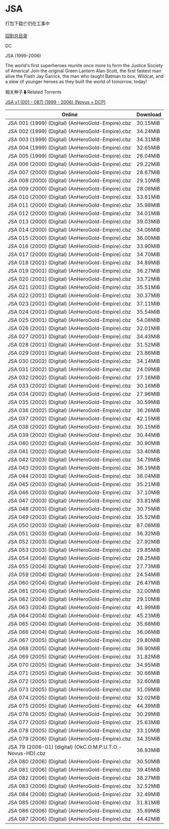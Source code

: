 # JSA

打包下载📦仍在工事中

[回到总目录](/Catalogs.md)

DC

JSA (1999-2006)

The world's first superheroes reunite once more to form the Justice Society of America! Join the original Green Lantern Alan Scott, the first fastest man alive the Flash Jay Garrick, the man who taught Batman to box, Wildcat, and a slew of younger heroes as they built the world of tomorrow, today!





相关种子⬇Related Torrents

[JSA v1 (001 - 087) (1999 - 2006) (Novus + DCP)](https://github.com/alicewish/markdown/blob/master/torrent/JSA-v1--001---087---1999---2006---Novus---DCP.md)

Online | Download
--- | ---
JSA 001 (1999) (Digital) (AnHeroGold-Empire).cbz | 30.15MiB
JSA 002 (1999) (Digital) (AnHeroGold-Empire).cbz | 34.24MiB
JSA 003 (1999) (Digital) (AnHeroGold-Empire).cbz | 34.31MiB
JSA 004 (1999) (Digital) (AnHeroGold-Empire).cbz | 32.65MiB
JSA 005 (1999) (Digital) (AnHeroGold-Empire).cbz | 26.04MiB
JSA 006 (2000) (Digital) (AnHeroGold-Empire).cbz | 29.22MiB
JSA 007 (2000) (Digital) (AnHeroGold-Empire).cbz | 28.67MiB
JSA 008 (2000) (Digital) (AnHeroGold-Empire).cbz | 29.10MiB
JSA 009 (2000) (Digital) (AnHeroGold-Empire).cbz | 28.08MiB
JSA 010 (2000) (Digital) (AnHeroGold-Empire).cbz | 33.61MiB
JSA 011 (2000) (Digital) (AnHeroGold-Empire).cbz | 35.98MiB
JSA 012 (2000) (Digital) (AnHeroGold-Empire).cbz | 34.01MiB
JSA 013 (2000) (Digital) (AnHeroGold-Empire).cbz | 39.03MiB
JSA 014 (2000) (Digital) (AnHeroGold-Empire).cbz | 34.06MiB
JSA 015 (2000) (Digital) (AnHeroGold-Empire).cbz | 36.00MiB
JSA 016 (2000) (Digital) (AnHeroGold-Empire).cbz | 33.90MiB
JSA 017 (2000) (Digital) (AnHeroGold-Empire).cbz | 34.70MiB
JSA 018 (2001) (Digital) (AnHeroGold-Empire).cbz | 34.89MiB
JSA 019 (2001) (Digital) (AnHeroGold-Empire).cbz | 36.27MiB
JSA 020 (2001) (Digital) (AnHeroGold-Empire).cbz | 33.72MiB
JSA 021 (2001) (Digital) (AnHeroGold-Empire).cbz | 35.51MiB
JSA 022 (2001) (Digital) (AnHeroGold-Empire).cbz | 30.37MiB
JSA 023 (2001) (Digital) (AnHeroGold-Empire).cbz | 37.11MiB
JSA 024 (2001) (Digital) (AnHeroGold-Empire).cbz | 35.54MiB
JSA 025 (2001) (Digital) (AnHeroGold-Empire).cbz | 54.08MiB
JSA 026 (2001) (Digital) (AnHeroGold-Empire).cbz | 32.01MiB
JSA 027 (2001) (Digital) (AnHeroGold-Empire).cbz | 34.43MiB
JSA 028 (2001) (Digital) (AnHeroGold-Empire).cbz | 31.52MiB
JSA 029 (2001) (Digital) (AnHeroGold-Empire).cbz | 23.86MiB
JSA 030 (2002) (Digital) (AnHeroGold-Empire).cbz | 34.14MiB
JSA 031 (2002) (Digital) (AnHeroGold-Empire).cbz | 24.09MiB
JSA 032 (2002) (Digital) (AnHeroGold-Empire).cbz | 27.16MiB
JSA 033 (2002) (Digital) (AnHeroGold-Empire).cbz | 30.16MiB
JSA 034 (2002) (Digital) (AnHeroGold-Empire).cbz | 27.96MiB
JSA 035 (2002) (Digital) (AnHeroGold-Empire).cbz | 30.59MiB
JSA 036 (2002) (Digital) (AnHeroGold-Empire).cbz | 36.26MiB
JSA 037 (2002) (Digital) (AnHeroGold-Empire).cbz | 42.15MiB
JSA 038 (2002) (Digital) (AnHeroGold-Empire).cbz | 30.15MiB
JSA 039 (2002) (Digital) (AnHeroGold-Empire).cbz | 30.44MiB
JSA 040 (2002) (Digital) (AnHeroGold-Empire).cbz | 30.90MiB
JSA 041 (2002) (Digital) (AnHeroGold-Empire).cbz | 33.40MiB
JSA 042 (2003) (Digital) (AnHeroGold-Empire).cbz | 34.79MiB
JSA 043 (2003) (Digital) (AnHeroGold-Empire).cbz | 36.19MiB
JSA 044 (2003) (Digital) (AnHeroGold-Empire).cbz | 36.04MiB
JSA 045 (2003) (Digital) (AnHeroGold-Empire).cbz | 35.21MiB
JSA 046 (2003) (Digital) (AnHeroGold-Empire).cbz | 37.10MiB
JSA 047 (2003) (Digital) (AnHeroGold-Empire).cbz | 33.81MiB
JSA 048 (2003) (Digital) (AnHeroGold-Empire).cbz | 30.75MiB
JSA 049 (2003) (Digital) (AnHeroGold-Empire).cbz | 35.52MiB
JSA 050 (2003) (Digital) (AnHeroGold-Empire).cbz | 87.08MiB
JSA 051 (2003) (Digital) (AnHeroGold-Empire).cbz | 36.32MiB
JSA 052 (2003) (Digital) (AnHeroGold-Empire).cbz | 27.92MiB
JSA 053 (2003) (Digital) (AnHeroGold-Empire).cbz | 29.85MiB
JSA 054 (2004) (Digital) (AnHeroGold-Empire).cbz | 28.25MiB
JSA 055 (2004) (Digital) (AnHeroGold-Empire).cbz | 27.73MiB
JSA 059 (2004) (Digital) (AnHeroGold-Empire).cbz | 24.54MiB
JSA 060 (2004) (Digital) (AnHeroGold-Empire).cbz | 26.47MiB
JSA 061 (2004) (Digital) (AnHeroGold-Empire).cbz | 32.00MiB
JSA 062 (2004) (Digital) (AnHeroGold-Empire).cbz | 29.10MiB
JSA 063 (2004) (Digital) (AnHeroGold-Empire).cbz | 41.99MiB
JSA 064 (2004) (Digital) (AnHeroGold-Empire).cbz | 45.23MiB
JSA 065 (2004) (Digital) (AnHeroGold-Empire).cbz | 35.68MiB
JSA 066 (2004) (Digital) (AnHeroGold-Empire).cbz | 36.06MiB
JSA 067 (2005) (Digital) (AnHeroGold-Empire).cbz | 29.80MiB
JSA 068 (2005) (Digital) (AnHeroGold-Empire).cbz | 36.90MiB
JSA 069 (2005) (Digital) (AnHeroGold-Empire).cbz | 31.82MiB
JSA 070 (2005) (Digital) (AnHeroGold-Empire).cbz | 34.95MiB
JSA 071 (2005) (Digital) (AnHeroGold-Empire).cbz | 30.66MiB
JSA 072 (2005) (Digital) (AnHeroGold-Empire).cbz | 32.60MiB
JSA 073 (2005) (Digital) (AnHeroGold-Empire).cbz | 31.09MiB
JSA 074 (2005) (Digital) (AnHeroGold-Empire).cbz | 32.02MiB
JSA 075 (2005) (Digital) (AnHeroGold-Empire).cbz | 44.39MiB
JSA 076 (2005) (Digital) (AnHeroGold-Empire).cbz | 30.29MiB
JSA 077 (2005) (Digital) (AnHeroGold-Empire).cbz | 25.63MiB
JSA 078 (2005) (Digital) (AnHeroGold-Empire).cbz | 33.10MiB
JSA 079 (2006) (Digital) (AnHeroGold-Empire).cbz | 34.35MiB
JSA 79 (2006-01) (digital) (OkC.O.M.P.U.T.O.-Novus-HD).cbz | 36.93MiB
JSA 080 (2006) (Digital) (AnHeroGold-Empire).cbz | 30.50MiB
JSA 081 (2006) (Digital) (AnHeroGold-Empire).cbz | 39.45MiB
JSA 082 (2006) (Digital) (AnHeroGold-Empire).cbz | 38.27MiB
JSA 083 (2006) (Digital) (AnHeroGold-Empire).cbz | 32.52MiB
JSA 084 (2006) (Digital) (AnHeroGold-Empire).cbz | 32.49MiB
JSA 085 (2006) (Digital) (AnHeroGold-Empire).cbz | 31.81MiB
JSA 086 (2006) (Digital) (AnHeroGold-Empire).cbz | 35.69MiB
JSA 087 (2006) (Digital) (AnHeroGold-Empire).cbz | 44.42MiB